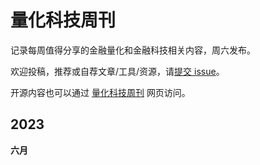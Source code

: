 # 量化科技周刊

记录每周值得分享的金融量化和金融科技相关内容，周六发布。

欢迎投稿，推荐或自荐文章/工具/资源，请[提交 issue](https://github.com/Midtown-Innovation/quantech-weekly/issues)。

开源内容也可以通过 [量化科技周刊](https://midtown.gitbook.io/quantech-weekly "量化科技周刊") 网页访问。

## 2023

**六月**
